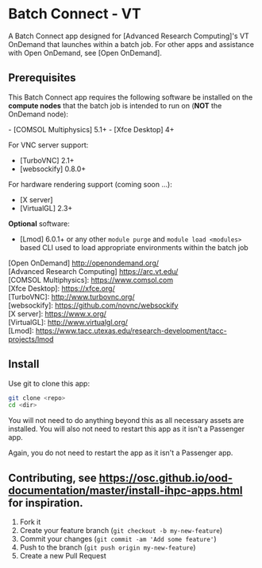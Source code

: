 # Batch Connect - VT <APP NAME>

A Batch Connect app designed for [Advanced Research Computing]'s VT OnDemand that launches <APP NAME>
within a <CLUSTER> batch job.  For other apps and assistance with Open OnDemand, see [Open OnDemand].

## Prerequisites

This Batch Connect app requires the following software be installed on the
**compute nodes** that the batch job is intended to run on (**NOT** the
OnDemand node):

<LIST DEPENDENCIES>
- [COMSOL Multiphysics] 5.1+
- [Xfce Desktop] 4+

For VNC server support:

- [TurboVNC] 2.1+
- [websockify] 0.8.0+

For hardware rendering support (coming soon ...):

- [X server]
- [VirtualGL] 2.3+

**Optional** software:

- [Lmod] 6.0.1+ or any other `module purge` and `module load <modules>` based
  CLI used to load appropriate environments within the batch job

[Open OnDemand] http://openondemand.org/  
[Advanced Research Computing] https://arc.vt.edu/  
[COMSOL Multiphysics]: https://www.comsol.com  
[Xfce Desktop]: https://xfce.org/  
[TurboVNC]: http://www.turbovnc.org/  
[websockify]: https://github.com/novnc/websockify  
[X server]: https://www.x.org/  
[VirtualGL]: http://www.virtualgl.org/  
[Lmod]: https://www.tacc.utexas.edu/research-development/tacc-projects/lmod  

## Install

Use git to clone this app:

```sh
git clone <repo>
cd <dir>
```

You will not need to do anything beyond this as all necessary assets are
installed. You will also not need to restart this app as it isn't a Passenger
app.

Again, you do not need to restart the app as it isn't a Passenger app.

## Contributing, see https://osc.github.io/ood-documentation/master/install-ihpc-apps.html for inspiration.
1. Fork it 
2. Create your feature branch (`git checkout -b my-new-feature`)
3. Commit your changes (`git commit -am 'Add some feature'`)
4. Push to the branch (`git push origin my-new-feature`)
5. Create a new Pull Request
